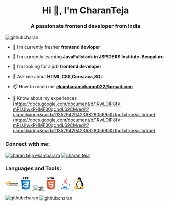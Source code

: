 <h1 align="center">Hi 👋, I'm CharanTeja</h1>
<h3 align="center">A passionate frontend developer from India</h3>

<p align="left"> <img src="https://komarev.com/ghpvc/?username=githubcharan&label=Profile%20views&color=0e75b6&style=flat" alt="githubcharan" /> </p>

- 🔭 I’m currently fresher **frontend devloper**

- 🌱 I’m currently learning **JavaFullstack in JSPIDERS Institute-Bengaluru**

- 🤝 I’m looking for a job **frontend developer**

- 💬 Ask me about **HTML,CSS,CoreJava,SQL**

- 📫 How to reach me **ekambaramcharan022@gmail.com**

- 📄 Know about my experiences [https://docs.google.com/document/d/1RwLOlP8fV-mPLUlwxPHMF30qcndLS9CM/edit?usp=sharing&ouid=113529420423682805695&rtpof=true&sd=true](https://docs.google.com/document/d/1RwLOlP8fV-mPLUlwxPHMF30qcndLS9CM/edit?usp=sharing&ouid=113529420423682805695&rtpof=true&sd=true)

<h3 align="left">Connect with me:</h3>
<p align="left">
<a href="https://linkedin.com/in/charan teja ekambaram" target="blank"><img align="center" src="https://raw.githubusercontent.com/rahuldkjain/github-profile-readme-generator/master/src/images/icons/Social/linked-in-alt.svg" alt="charan teja ekambaram" height="30" width="40" /></a>
<a href="https://instagram.com/charan teja" target="blank"><img align="center" src="https://raw.githubusercontent.com/rahuldkjain/github-profile-readme-generator/master/src/images/icons/Social/instagram.svg" alt="charan teja" height="30" width="40" /></a>
</p>

<h3 align="left">Languages and Tools:</h3>
<p align="left"> <a href="https://aws.amazon.com" target="_blank"> <img src="https://raw.githubusercontent.com/devicons/devicon/master/icons/amazonwebservices/amazonwebservices-original-wordmark.svg" alt="aws" width="40" height="40"/> </a> <a href="https://www.w3schools.com/css/" target="_blank"> <img src="https://raw.githubusercontent.com/devicons/devicon/master/icons/css3/css3-original-wordmark.svg" alt="css3" width="40" height="40"/> </a> <a href="https://git-scm.com/" target="_blank"> <img src="https://www.vectorlogo.zone/logos/git-scm/git-scm-icon.svg" alt="git" width="40" height="40"/> </a> <a href="https://www.w3.org/html/" target="_blank"> <img src="https://raw.githubusercontent.com/devicons/devicon/master/icons/html5/html5-original-wordmark.svg" alt="html5" width="40" height="40"/> </a> <a href="https://www.java.com" target="_blank"> <img src="https://raw.githubusercontent.com/devicons/devicon/master/icons/java/java-original.svg" alt="java" width="40" height="40"/> </a> <a href="https://www.linux.org/" target="_blank"> <img src="https://raw.githubusercontent.com/devicons/devicon/master/icons/linux/linux-original.svg" alt="linux" width="40" height="40"/> </a> </p>

<p><img align="left" src="https://github-readme-stats.vercel.app/api/top-langs?username=githubcharan&show_icons=true&locale=en&layout=compact" alt="githubcharan" /></p>

<p>&nbsp;<img align="center" src="https://github-readme-stats.vercel.app/api?username=githubcharan&show_icons=true&locale=en" alt="githubcharan" /></p>
